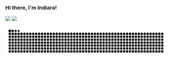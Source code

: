### Hi there, I'm Indiara! 
<div> 
  <a href="https://instagram.com/indiaraelis" target="_blank"><img src="https://img.shields.io/badge/-Instagram-%23E4405F?style=for-the-badge&logo=instagram&logoColor=white" target="_blank"></a>
  <a href="https://www.linkedin.com/in/indiaraelis" target="_blank"><img src="https://img.shields.io/badge/-LinkedIn-%230077B5?style=for-the-badge&logo=linkedin&logoColor=white" target="_blank"></a>
  
![Snake animation](https://github.com/indiaraelis/indiaraelis/blob/output/github-contribution-grid-snake.svg)
  
</div>
